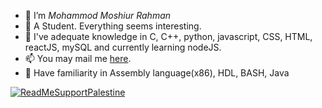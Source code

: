 - 👋 I’m *Mohammod Moshiur Rahman*
- 👀 A Student. Everything seems interesting.
- 🌱 I've adequate knowledge in C, C++, python, javascript, CSS, HTML, reactJS, mySQL and currently learning nodeJS.
- 📫 You may mail me [here](miraz173r@gmail.com).
- 💞 Have familiarity in Assembly language(x86), HDL, BASH, Java

<!---![Top Langs](https://github-readme-stats.vercel.app/api/top-langs/?username=miraz173&layout=compact)--->

[![ReadMeSupportPalestine](https://raw.githubusercontent.com/Safouene1/support-palestine-banner/master/banner-support.svg)](https://github.com/Safouene1/support-palestine-banner/Markdown-pages/Support.md)

